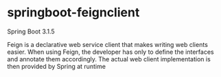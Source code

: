 # springboot-feignclient
Spring Boot 3.1.5

Feign is a declarative web service client that makes writing web clients easier. When using Feign, the developer has only to define the interfaces and annotate them accordingly. The actual web client implementation is then provided by Spring at runtime



